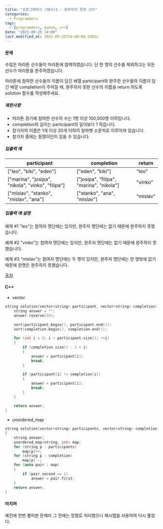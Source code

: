 ```yaml
---
title: "프로그래머스 (해시)1 - 완주하지 못한 선수"
categories:
  - Programmers
tags:
  - [programmers, queue, c++]
date: "2021-09-25 14:00"
last_modified_at: 2021-09-25T14:00:00.540Zs
---
```


#### 문제

수많은 마라톤 선수들이 마라톤에 참여하였습니다. 단 한 명의 선수를 제외하고는 모든 선수가 마라톤을 완주하였습니다.

마라톤에 참여한 선수들의 이름이 담긴 배열 participant와 완주한 선수들의 이름이 담긴 배열 completion이 주어질 때, 완주하지 못한 선수의 이름을 return 하도록 solution 함수를 작성해주세요.

##### 제한사항

- 마라톤 경기에 참여한 선수의 수는 1명 이상 100,000명 이하입니다.
- completion의 길이는 participant의 길이보다 1 작습니다.
- 참가자의 이름은 1개 이상 20개 이하의 알파벳 소문자로 이루어져 있습니다.
- 참가자 중에는 동명이인이 있을 수 있습니다.

##### 입출력 예

| participant                                       | completion                               | return   |
| ------------------------------------------------- | ---------------------------------------- | -------- |
| ["leo", "kiki", "eden"]                           | ["eden", "kiki"]                         | "leo"    |
| ["marina", "josipa", "nikola", "vinko", "filipa"] | ["josipa", "filipa", "marina", "nikola"] | "vinko"  |
| ["mislav", "stanko", "mislav", "ana"]             | ["stanko", "ana", "mislav"]              | "mislav" |

##### 입출력 예 설명

예제 #1
"leo"는 참여자 명단에는 있지만, 완주자 명단에는 없기 때문에 완주하지 못했습니다.

예제 #2
"vinko"는 참여자 명단에는 있지만, 완주자 명단에는 없기 때문에 완주하지 못했습니다.

예제 #3
"mislav"는 참여자 명단에는 두 명이 있지만, 완주자 명단에는 한 명밖에 없기 때문에 한명은 완주하지 못했습니다.

[출처](http://hsin.hr/coci/archive/2014_2015/contest2_tasks.pdf)

#### C++

* vector

```cpp
string solution(vector<string> participant, vector<string> completion) {
    string answer = "";
    answer.reserve(20);
    
    sort(participant.begin(), participant.end());
    sort(completion.begin(), completion.end());
    
    for (int i = 0; i < participant.size(); ++i)
    {
        if (completion.size() - 1 < i)
        {
            answer = participant[i];
            break;
        }
            
        if (participant[i] != completion[i])
        {
            answer = participant[i];
            break;
        }
    }
    
    return answer;
}
```

* unordered_map

```c++
string solution(vector<string> participants, vector<string> completion)
{
    string answer;
    unordered_map<string, int> map;
    for (string p : participants)
        map[p]++;
    for (string p : completion)
        map[p]--;
    for (auto pair : map)
    {
        if (pair.second == 1)
            answer = pair.first;
    }
    return answer;
}
```

#### 마치며

예전에 한번 풀어본 문제라 그 전에는 정렬로 처리했으나 해시맵을 사용하여 다시 풀었다.